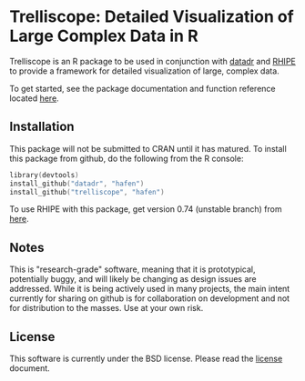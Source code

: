 # Trelliscope: Detailed Visualization of Large Complex Data in R

Trelliscope is an R package to be used in conjunction with [datadr](https://github.com/hafen/datadr) and [RHIPE](https://github.com/saptarshiguha/RHIPE) to provide a framework for detailed visualization of large, complex data.

To get started, see the package documentation and function reference located [here](http://hafen.github.com/trelliscope/).

## Installation

This package will not be submitted to CRAN until it has matured.
 To install this package from github, do the following from the R console:

```s
library(devtools)
install_github("datadr", "hafen")
install_github("trelliscope", "hafen")
```

To use RHIPE with this package, get version 0.74 (unstable branch) from [here](https://github.com/saptarshiguha/RHIPE).

## Notes

This is "research-grade" software, meaning that it is prototypical, potentially buggy, and will likely be changing as design issues are addressed.  While it is being actively used in many projects, the main intent currently for sharing on github is for collaboration on development and not for distribution to the masses.  Use at your own risk.

## License

This software is currently under the BSD license.  Please read the [license](https://github.com/hafen/trelliscope/blob/master/LICENSE.md) document.

